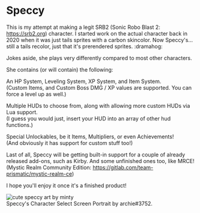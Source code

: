 # Speccy

This is my attempt at making a legit SRB2 (Sonic Robo Blast 2: https://srb2.org) character. I started work on the actual character back in 2020 when it was just tails sprites with a carbon skincolor. Now Speccy's... still a tails recolor, just that it's prerendered sprites. :dramahog:

Jokes aside, she plays very differently compared to most other characters.

She contains (or will contain) the following:

An HP System, Leveling System, XP System, and Item System.               
(Custom Items, and Custom Boss DMG / XP values are supported. You can force a level up as well.)

Multiple HUDs to choose from, along with allowing more custom HUDs via Lua support.            
(I guess you would just, insert your HUD into an array of other hud functions.)

Special Unlockables, be it Items, Multipliers, or even Achievements!           
(And obviously it has support for custom stuff too!)

Last of all, Speccy will be getting built-in support for a couple of already released add-ons, such as Kirby.
And some unfinished ones too, like MRCE! (Mystic Realm Community Edition: https://gitlab.com/team-prismatic/mystic-realm-ce)

I hope you'll enjoy it once it's a finished product!

![cute speccy art by minty](https://cdn.discordapp.com/attachments/358041245798367242/976691155179798549/cssspeccy.png)        
Speccy's Character Select Screen Portrait by archie#3752.
